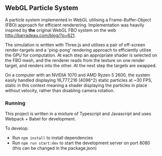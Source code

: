 ## WebGL Particle System

A particle system implemented in WebGL utilising a Frame-Buffer-Object (FBO) approach for efficient renderering.
Implementation was heavily inspired by **the** original WebGL FBO system on the web http://barradeau.com/blog/?p=621.

The simulation is written with Three.js and utilises a pair of off-screen render-targets and a 'ping-pong' rendering 
approach to efficiently utilise the GPU for computation.  At each step an appropriate shader is selected on the FBO 
mesh, and the renderer reads from the texture on one render target, and renders into the other. At the next step the 
targets are swapped.

On a computer with an NVIDIA 1070 and AMD Ryzen 5 2600, the system easily handled displaying 16,777,216 (4096^2) static 
particles at ~30 FPS, static in this context meaning a shader displaying the particles in place without velocity, 
rather than disabling camera rotation.   

### Running

This project is written in a mixture of Typescript and Javascript and uses Webpack + Babel for development. 

To develop:
* Run `npm install` to install dependencies
* Run `npm run start:dev` to start the development server on port 8080 (this can be changed in the package.json)
